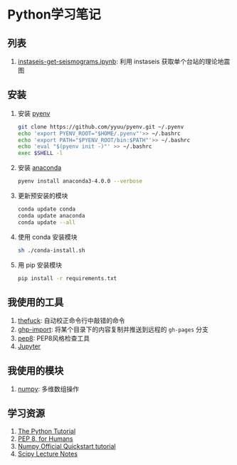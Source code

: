 # Python学习笔记

## 列表

1. [instaseis-get-seismograms.ipynb](instaseis-get-seismograms.ipynb): 利用 instaseis 获取单个台站的理论地震图

## 安装

1. 安装 [pyenv](https://github.com/yyuu/pyenv)
   ```bash
   git clone https://github.com/yyuu/pyenv.git ~/.pyenv
   echo 'export PYENV_ROOT="$HOME/.pyenv"'>> ~/.bashrc
   echo 'export PATH="$PYENV_ROOT/bin:$PATH"'>> ~/.bashrc
   echo 'eval "$(pyenv init -)"' >> ~/.bashrc
   exec $SHELL -l
   ```

2. 安装 [anaconda](https://www.continuum.io/downloads)
   ```bash
   pyenv install anaconda3-4.0.0 --verbose
   ```

3. 更新预安装的模块
   ```bash
   conda update conda
   conda update anaconda
   conda update --all
   ```

4. 使用 conda 安装模块
   ```bash
   sh ./conda-install.sh
   ```

4. 用 pip 安装模块
   ```bash
   pip install -r requirements.txt
   ```

## 我使用的工具

1. [thefuck](https://github.com/nvbn/thefuck): 自动校正命令行中敲错的命令
2. [ghp-import](https://github.com/davisp/ghp-import): 将某个目录下的内容复制并推送到远程的 `gh-pages` 分支
3. [pep8](https://github.com/PyCQA/pycodestyle): PEP8风格检查工具
4. [Jupyter](http://jupyter.org/)

## 我使用的模块

1. [numpy](http://www.numpy.org/): 多维数组操作

## 学习资源

1. [The Python Tutorial](https://docs.python.org/3.5/tutorial/index.html)
2. [PEP 8, for Humans](http://pep8.org/)
3. [Numpy Official Quickstart tutorial](http://docs.scipy.org/doc/numpy/user/quickstart.html)
4. [Scipy Lecture Notes](http://www.scipy-lectures.org/)
